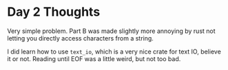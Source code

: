 # Day 2 Thoughts

Very simple problem. Part B was made slightly more annoying
by rust not letting you directly access characters from a string.

I did learn how to use `text_io`, which is a very nice crate for
text IO, believe it or not. Reading until EOF was a little weird,
but not too bad.
